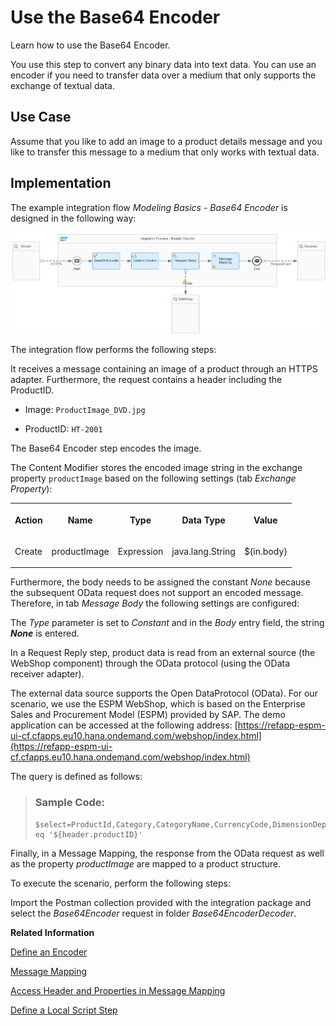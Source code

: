 <!-- loiod28e8fcd750c4e95aafb2abad26b7e40 -->

# Use the Base64 Encoder

Learn how to use the Base64 Encoder. 

You use this step to convert any binary data into text data. You can use an encoder if you need to transfer data over a medium that only supports the exchange of textual data.



<a name="loiod28e8fcd750c4e95aafb2abad26b7e40__section_b44_vpk_cnb"/>

## Use Case

Assume that you like to add an image to a product details message and you like to transfer this message to a medium that only works with textual data.



<a name="loiod28e8fcd750c4e95aafb2abad26b7e40__section_vnx_zpk_cnb"/>

## Implementation

The example integration flow *Modeling Basics - Base64 Encoder* is designed in the following way:

![](images/base64_Encoder_Flow_548e89a.png)

The integration flow performs the following steps:

It receives a message containing an image of a product through an HTTPS adapter. Furthermore, the request contains a header including the ProductID.

-   Image: `ProductImage_DVD.jpg`

-   ProductID: `HT-2001` 


The Base64 Encoder step encodes the image.

The Content Modifier stores the encoded image string in the exchange property `productImage` based on the following settings \(tab *Exchange Property*\):


<table>
<tr>
<th valign="top">

Action



</th>
<th valign="top">

Name



</th>
<th valign="top">

Type



</th>
<th valign="top">

Data Type



</th>
<th valign="top">

Value



</th>
</tr>
<tr>
<td valign="top">

Create



</td>
<td valign="top">

productImage



</td>
<td valign="top">

Expression



</td>
<td valign="top">

java.lang.String



</td>
<td valign="top">

$\{in.body\}



</td>
</tr>
</table>

Furthermore, the body needs to be assigned the constant *None* because the subsequent OData request does not support an encoded message. Therefore, in tab *Message Body* the following settings are configured:

The *Type* parameter is set to *Constant* and in the *Body* entry field, the string ***None*** is entered.

In a Request Reply step, product data is read from an external source \(the WebShop component\) through the OData protocol \(using the OData receiver adapter\).

The external data source supports the Open DataProtocol \(OData\). For our scenario, we use the ESPM WebShop, which is based on the Enterprise Sales and Procurement Model \(ESPM\) provided by SAP. The demo application can be accessed at the following address: [https://refapp-espm-ui-cf.cfapps.eu10.hana.ondemand.com/webshop/index.html](https://refapp-espm-ui-cf.cfapps.eu10.hana.ondemand.com/webshop/index.html)

The query is defined as follows:

> ### Sample Code:  
> ```
> $select=ProductId,Category,CategoryName,CurrencyCode,DimensionDepth,DimensionHeight,DimensionUnit,DimensionWidth,LongDescription,Name,Price,QuantityUnit,ShortDescription,SupplierId,Weight,WeightUnit&$filter=ProductId eq '${header.productID}'  
> ```

Finally, in a Message Mapping, the response from the OData request as well as the property *productImage* are mapped to a product structure.

To execute the scenario, perform the following steps:

Import the Postman collection provided with the integration package and select the *Base64Encoder* request in folder *Base64EncoderDecoder*.

**Related Information**  


[Define an Encoder](define-an-encoder-89f8bdd.md "You use this task to encode messages using an encoding scheme to secure any sensitive message content during transfer over the network.")

[Message Mapping](message-mapping-459ccdf.md "")

[Access Header and Properties in Message Mapping](access-header-and-properties-in-message-mapping-4f2a8c9.md "Learn how to access header and exchange properties in a message mapping.")

[Define a Local Script Step](define-a-local-script-step-03b32eb.md "You can create a script step that is specific to an integration artifact to execute custom scripts (JavaScript or Groovy Script).")

